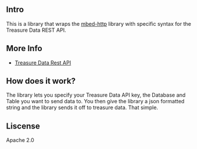 ## Intro
This is a library that wraps the [mbed-http](https://os.mbed.com/teams/sandbox/code/http-example/) library with specific syntax for the Treasure Data REST API. 

## More Info
- [Treasure Data Rest API](https://support.treasuredata.com/hc/en-us/articles/360001260527-REST-API)

## How does it work?
The library lets you specify your Treasure Data API key, the Database and Table you want to send data to. You then give the library a json formatted string and the library sends it off to treasure data. That simple. 

## Liscense
Apache 2.0